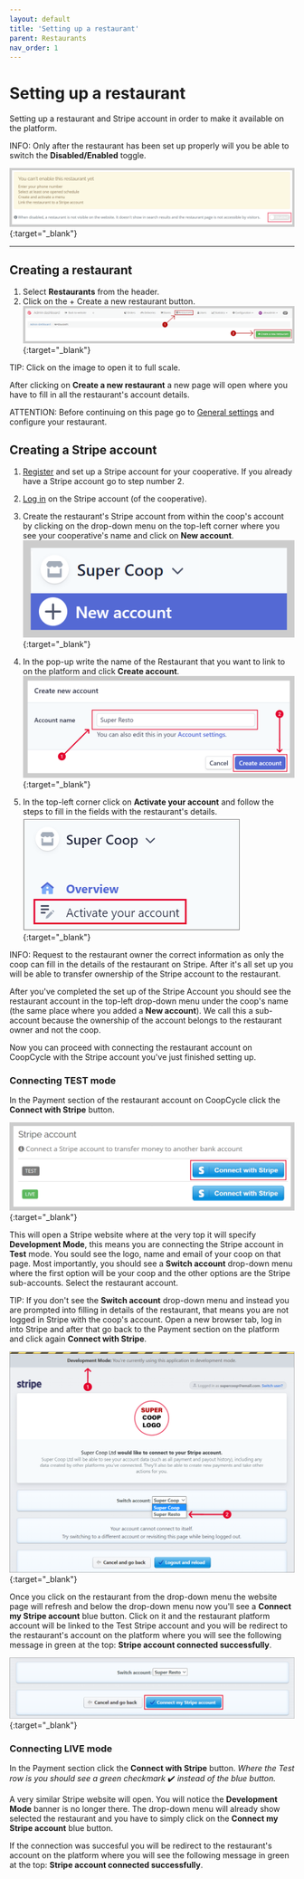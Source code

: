 ```yaml
---
layout: default
title: 'Setting up a restaurant'
parent: Restaurants
nav_order: 1
---
```


# Setting up a restaurant

<div class="alert alert-info" role="alert">
Setting up a restaurant and Stripe account in order to make it available on the platform.
</div>

<span class="badge badge-info">INFO:</span><span> Only after the restaurant has been set up properly will you be able to switch the **Disabled/Enabled** toggle.</span>

[![](/assets/images/enablerestotoggle.png)](/assets/images/enablerestotoggle.png){:target="\_blank"}

---

## Creating a restaurant

1. Select <i class="fas fa-utensils"></i> **Restaurants** from the header.
2. Click on the <span class="badge badge-success">+ Create a new restaurant</span> button.
  [![](/assets/images/createrestaurant.png)](/assets/images/createrestaurant.png){:target="\_blank"}<br>
  
<span class="badge badge-info">TIP:</span><span> Click on the image to open it to full scale.</span>

After clicking on **Create a new restaurant** a new page will open where you have to fill in all the restaurant's account details.<br>

<span class="badge badge-warning">ATTENTION:</span><span> Before continuing on this page go to [General settings](/en/admin/restaurants/general-settings/) and configure your restaurant.</span>

## Creating a Stripe account

1. [Register](https://dashboard.stripe.com/register) and set up a Stripe account for your cooperative. If you already have a Stripe account go to step number 2.
1. [Log in](https://dashboard.stripe.com/login) on the Stripe account (of the cooperative).
2. Create the restaurant's Stripe account from within the coop's account by clicking on the drop-down menu on the top-left corner where you see your cooperative's name and click on **New account**. 
  [![Sripe New Account Add](/assets/images/stripeNewAccount.png)](/assets/images/stripeNewAccount.png){:target="\_blank"}
  
3. In the pop-up write the name of the Restaurant that you want to link to on the platform and click **Create account**.
  [![Stripe Resto Account Name](/assets/images/stripeRestoAccountName.png)](/assets/images/stripeRestoAccountName.png){:target="\_blank"}

4. In the top-left corner click on **Activate your account** and follow the steps to fill in the fields with the restaurant's details.<br>
  [![Stripe Activate Account](/assets/images/stripeActivateAccount.png)](/assets/images/stripeActivateAccount.png){:target="\_blank"}

<span class="badge badge-info">INFO:</span><span> Request to the restaurant owner the correct information as only the coop can fill in the details of the restaurant on Stripe. After it's all set up you will be able to transfer ownership of the Stripe account to the restaurant.</span>

After you've completed the set up of the Stripe Account you should see the restaurant account in the top-left drop-down menu under the coop's name (the same place where you added a **New account**). We call this a sub-account because the ownership of the account belongs to the restaurant owner and not the coop.

Now you can proceed with connecting the restaurant account on CoopCycle with the Stripe account you've just finished setting up.

### Connecting TEST mode

In the Payment section of the restaurant account on CoopCycle click the **Connect with Stripe** button. 

[![Stripe](/assets/images/stripeTest.png)](/assets/images/stripeTest.png){:target="\_blank"}

This will open a Stripe website where at the very top it will specify **Development Mode**, this means you are connecting the Stripe account in **Test** mode.
You sould see the logo, name and email of your coop on that page. 
Most importantly, you should see a **Switch account** drop-down menu where the first option will be your coop and the other options are the Stripe sub-accounts. Select the restaurant account.<br>

<span class="badge badge-info">TIP:</span><span> If you don't see the <strong>Switch account</strong> drop-down menu and instead you are prompted into filling in details of the restaurant, that means you are not logged in Stripe with the coop's account. Open a new browser tab, log in into Stripe and after that go back to the Payment section on the platform and click again <strong>Connect with Stripe</strong>.</span>

[![Stripe Choose Resto](/assets/images/stripeTestChooseResto.png)](/assets/images/stripeTestChooseResto.png){:target="\_blank"}

Once you click on the restaurant from the drop-down menu the website page will refresh and below the drop-down menu now you'll see a **Connect my Stripe account** blue button. Click on it and the restaurant platform account will be linked to the Test Stripe account and you will be redirect to the restaurant's account on the platform where you will see the following message in green at the top: **Stripe account connected successfully**.

[![Stripe Connect Test Account](/assets/images/connectMyStripeAccountButton.png)](/assets/images/connectMyStripeAccountButton.png){:target="\_blank"}

### Connecting LIVE mode

In the Payment section click the **Connect with Stripe** button. *Where the Test row is you should see a green checkmark* ✔️ *instead of the blue button.*

A very similar Stripe website will open. You will notice the **Development Mode** banner is no longer there. The drop-down menu will already show selected the restaurant and you have to simply click on the **Connect my Stripe account** blue button.

If the connection was succesful you will be redirect to the restaurant's account on the platform where you will see the following message in green at the top: **Stripe account connected successfully**.


<!--

You don't have to fill in the details of the Restaurant on this page, simply proceed by clicking **Skip this account form**. The Stripe website page will close and you will return to the Restaurant settings page on the platform. If connection was successful you will see the following message in green at the top: **Stripe account connected successfully**.

[![Stripe](/assets/images/stripeTestSkip.png)](/assets/images/stripeTestSkip.png){:target="\_blank"}

-->








<!--


  - Check that “Payments” and “Payouts” are green - in case of problems contact [dev@coopcycle.org](mailto:dev@coopcycle.org)

  ![Stripe](/assets/images/stripe_resto_account_fr_5.png)


After performing these steps:

- Create an account for the restaurateur in the “Users” section
- Assign the restaurant to this restaurateur so that he can access the back office


Prerequisite:

- Having correctly configured the Stripe account linked to the platform (link to the corresponding page)


Minimum information required beforehand:

- Name, first name of the restaurateur
- Legal name of the restaurant
- Restaurant phone number
- Restaurant address
- IBAN of the restaurant
- **Color front / back scan of the restaurant owner's identity card in JPEG or PNG format (Stripe request after the first orders for identity verification)**
- Contractual information (what delivery rate for the restaurant owner? For the customer? Who pays the payment fees?)

-->
